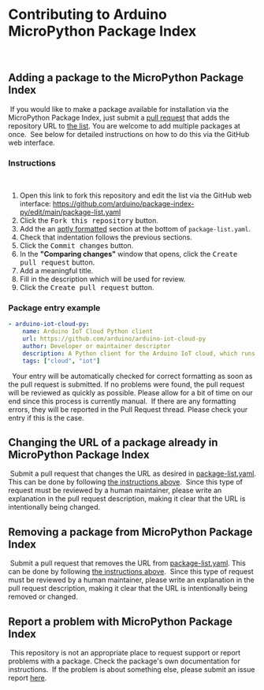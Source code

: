 # Contributing to Arduino MicroPython Package Index
​
## Adding a package to the MicroPython Package Index
​
If you would like to make a package available for installation via the MicroPython Package Index, just submit a
[pull request](https://docs.github.com/pull-requests/collaborating-with-pull-requests/proposing-changes-to-your-work-with-pull-requests)
that adds the repository URL to [the list](package-list.yaml). You are welcome to add multiple packages at once.
​
See below for detailed instructions on how to do this via the GitHub web interface.
​
### Instructions
​
1. Open this link to fork this repository and edit the list via the
   GitHub web interface: https://github.com/arduino/package-index-py/edit/main/package-list.yaml
1. Click the <kbd>Fork this repository</kbd> button.
1. Add the an [aptly formatted](#package-entry-example) section at the bottom of `package-list.yaml`. 
1. Check that indentation follows the previous sections.
1. Click the <kbd>Commit changes</kbd> button.
1. In the **"Comparing changes"** window that opens, click the <kbd>Create pull request</kbd> button.
1. Add a meaningful title.
1. Fill in the description which will be used for review.
1. Click the <kbd>Create pull request</kbd> button.
​
​
### Package entry example
```yaml
- arduino-iot-cloud-py:
    name: Arduino IoT Cloud Python client
    url: https://github.com/arduino/arduino-iot-cloud-py
    author: Developer or maintainer descriptor
    description: A Python client for the Arduino IoT cloud, which runs on both CPython and MicroPython.
    tags: ["cloud", "iot"]
```
​
​
Your entry will be automatically checked for correct formatting as soon as the pull request is submitted. If no problems were found, the pull request will be reviewed as quickly as possible.
Please allow for a bit of time on our end since this process is currently manual.
​
If there are any formatting errors, they will be reported in the Pull Request thread.
Please check your entry if this is the case.
​
​
## Changing the URL of a package already in MicroPython Package Index
​
Submit a pull request that changes the URL as desired in [package-list.yaml](package-list.yaml). This can be done by
following [the instructions above](#instructions).
​
Since this type of request must be reviewed by a human maintainer, please write an explanation in the pull request
description, making it clear that the URL is intentionally being changed.
​
## Removing a package from MicroPython Package Index
​
Submit a pull request that removes the URL from [package-list.yaml](package-list.yaml). This can be done by following
[the instructions above](#instructions).
​
Since this type of request must be reviewed by a human maintainer, please write an explanation in the pull request
description, making it clear that the URL is intentionally being removed or changed.
​
## Report a problem with MicroPython Package Index
​
This repository is not an appropriate place to request support or report problems with a package. Check the package's
own documentation for instructions.
​
If the problem is about something else, please submit an issue report [here](https://github.com/arduino/package-index-py/issues/new).